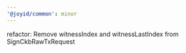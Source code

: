 ```yaml
---
'@joyid/common': minor
---
```


refactor: Remove witnessIndex and witnessLastIndex from SignCkbRawTxRequest
